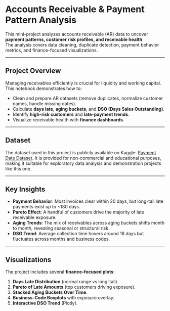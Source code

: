 # Accounts Receivable & Payment Pattern Analysis

This mini-project analyzes accounts receivable (AR) data to uncover **payment patterns, customer risk profiles, and receivable health**.  
The analysis covers data cleaning, duplicate detection, payment behavior metrics, and finance-focused visualizations.

---

## Project Overview
Managing receivables efficiently is crucial for liquidity and working capital.  
This notebook demonstrates how to:
- Clean and prepare AR datasets (remove duplicates, normalize customer names, handle missing dates).
- Calculate **days late**, **aging buckets**, and **DSO (Days Sales Outstanding)**.
- Identify **high-risk customers** and **late-payment trends**.
- Visualize receivable health with **finance dashboards**.

---

## Dataset
The dataset used in this project is publicly available on Kaggle: [Payment Date Dataset](https://www.kaggle.com/datasets/rajattomar132/payment-date-dataset). It is provided for non-commercial and educational purposes, making it suitable for exploratory data analysis and demonstration projects like this one.

---

## Key Insights
- **Payment Behavior**: Most invoices clear within 20 days, but long-tail late payments exist up to ~180 days.  
- **Pareto Effect**: A handful of customers drive the majority of late receivable exposure.  
- **Aging Trends**: The mix of receivables across aging buckets shifts month to month, revealing seasonal or structural risk.  
- **DSO Trend**: Average collection time hovers around 18 days but fluctuates across months and business codes.  

---

## Visualizations
The project includes several **finance-focused plots**:
1. **Days Late Distribution** (normal range vs long-tail).
2. **Pareto of Late Amounts** (top customers driving exposure).
3. **Stacked Aging Buckets Over Time**.
4. **Business-Code Boxplots** with exposure overlay.
5. **Interactive DSO Trend** (Plotly).
